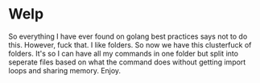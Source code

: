 # Welp

So everything I have ever found on golang best practices says not to do this. However, fuck that. I like folders. So now we have this clusterfuck of folders.
It's so I can have all my commands in one folder but split into seperate files based on what the command does without getting import loops and sharing memory. Enjoy.
